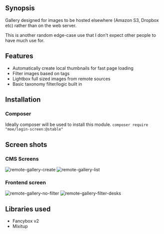 ## Synopsis

Gallery designed for images to be hosted elsewhere (Amazon S3, Dropbox etc) rather than on the web server. 
 
This is another random edge-case use that I don't expect other people to have much use for. 

## Features
* Automatically create local thumbnails for fast page loading
* Filter images based on tags
* Lightbox full sized images from remote sources
* Basic taxonomy filter/logic built in

## Installation

### Composer
Ideally composer will be used to install this module. 
```composer require "moe/login-screen:@stable"```

## Screen shots

### CMS Screens
![remote-gallery-create](https://github.com/peavers/silverstripe-remote-gallery/blob/master/images/screens/remote-gallery-create.png?raw=true)
![remote-gallery-list](https://github.com/peavers/silverstripe-remote-gallery/blob/master/images/screens/remote-gallery-list.png?raw=true)

### Frontend screen
![remote-gallery-no-filter](https://github.com/peavers/silverstripe-remote-gallery/blob/master/images/screens/remote-gallery-no-filter.png?raw=true)
![remote-gallery-filter-desks](https://github.com/peavers/silverstripe-remote-gallery/blob/master/images/screens/remote-gallery-filter-desks.png?raw=true)

## Libraries used
* Fancybox v2
* Mixitup
